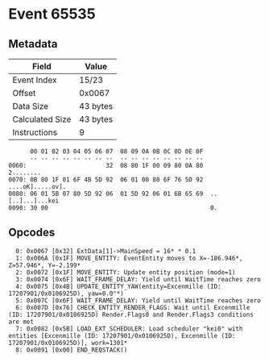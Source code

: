# Event 65535

## Metadata

| Field           | Value    |
|-----------------|----------|
| Event Index     | 15/23    |
| Offset          | 0x0067   |
| Data Size       | 43 bytes |
| Calculated Size | 43 bytes |
| Instructions    | 9        |

```
      00 01 02 03 04 05 06 07  08 09 0A 0B 0C 0D 0E 0F
      -- -- -- -- -- -- -- --  -- -- -- -- -- -- -- --
0060:                      32  08 80 1F 00 09 80 0A 80         2........
0070: 0B 80 1F 01 6F 4B 5D 92  06 01 00 80 6F 76 5D 92  ....oK].....ov].
0080: 06 01 5B 07 80 5D 92 06  01 5D 92 06 01 6B 65 69  ..[..]...]...kei
0090: 30 00                                             0.              
```

## Opcodes

```
  0: 0x0067 [0x32] ExtData[1]->MainSpeed = 16* * 0.1
  1: 0x006A [0x1F] MOVE_ENTITY: EventEntity moves to X=-186.946*, Z=57.946*, Y=-2.199*
  2: 0x0072 [0x1F] MOVE_ENTITY: Update entity position (mode=1)
  3: 0x0074 [0x6F] WAIT_FRAME_DELAY: Yield until WaitTime reaches zero
  4: 0x0075 [0x4B] UPDATE_ENTITY_YAW(entity=Excenmille (ID: 17207901/0x0106925D), yaw=0.0°*)
  5: 0x007C [0x6F] WAIT_FRAME_DELAY: Yield until WaitTime reaches zero
  6: 0x007D [0x76] CHECK_ENTITY_RENDER_FLAGS: Wait until Excenmille (ID: 17207901/0x0106925D) Render.Flags0 and Render.Flags3 conditions are met
  7: 0x0082 [0x5B] LOAD_EXT_SCHEDULER: Load scheduler "kei0" with entities [Excenmille (ID: 17207901/0x0106925D), Excenmille (ID: 17207901/0x0106925D)], work=1301*
  8: 0x0091 [0x00] END_REQSTACK()
```

